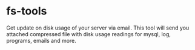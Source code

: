 # fs-tools
Get update on disk usage of your server via email. This tool will send you attached compressed file with disk usage readings for mysql, log, programs, emails and more.
